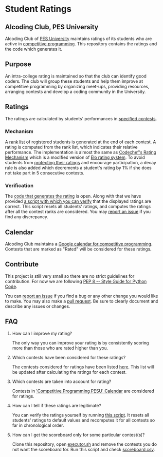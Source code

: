 # Student Ratings
## Alcoding Club, PES University

Alcoding Club of [PES University](https://pes.edu/) maintains ratings of its students who are active in [competitive programming](https://en.wikipedia.org/wiki/Competitive_programming). This repository contains the ratings and the code which generates it.

## Purpose
An intra-college rating is maintained so that the club can identify good coders.  The club will group these students and help them improve at competitive programming by organizing meet-ups, providing resources, arranging contests and develop a coding community in the University.


## Ratings
The ratings are calculated by students' performances in [specified contests](database/README.md).

### Mechanism
A [rank list](database/contest_ranks) of registered students is generated at the end of each contest. A rating is computed from the rank list, which indicates their relative performance. The implementation is almost the same as [Codechef's Rating Mechanism](https://www.codechef.com/ratings) which is a modified version of [Elo rating system](https://en.wikipedia.org/wiki/Elo_rating_system). To avoid students from [protecting their ratings](https://en.wikipedia.org/wiki/Elo_rating_system#Game_activity_versus_protecting_one's_rating) and encourage participation, a decay rule is also added which decrements a student's rating by 1% if she does not take part in 5 consecutive contests.


### Verification
The [code that generates the rating](ratings/processor.py) is open. Along with that we have provided [a script with which you can verify](executor.sh) that the displayed ratings are correct. This script resets all students' ratings, and computes the ratings after all the contest ranks are considered. You may [report an issue](https://github.com/varunvora/alcoding/issues) if you find any discrepancy.

## Calendar
Alcoding Club maintains a [Google calendar for competitive programming](https://calendar.google.com/calendar?cid=N3RsZGt1dXEwcW1mOW9ub2Jxb3ByZ2Z1cDRAZ3JvdXAuY2FsZW5kYXIuZ29vZ2xlLmNvbQ). Contests that are marked as "Rated" will be considered for these ratings. 
## Contribute
This project is still very small so there are no strict guidelines for contribution. For now we are following [PEP 8 -- Style Guide for Python Code](https://www.python.org/dev/peps/pep-0008/).

You can [report an issue](https://github.com/varunvora/alcoding/issues) if you find a bug or any other change you would like to make. You may also make a [pull request](https://github.com/varunvora/alcoding/pulls). Be sure to clearly document and describe any issues or changes.

## FAQ

1. How can I improve my rating?

    The only way you can improve your rating is by consistently scoring more than those who are rated higher than you.
1. Which contests have been considered for these ratings?

    The contests considered for ratings have been listed [here](database/README.md). This list will be updated after calculating the ratings for each contest.
1. Which contests are taken into account for rating?

    Contests in ['Competitive Programming PESU' Calendar](https://calendar.google.com/calendar?cid=N3RsZGt1dXEwcW1mOW9ub2Jxb3ByZ2Z1cDRAZ3JvdXAuY2FsZW5kYXIuZ29vZ2xlLmNvbQ) are considered for ratings.
1. How can I tell if these ratings are legitimate?

    You can verify the ratings yourself by running [this script](executor.sh). It resets all students' ratings to default values and recomputes it for all contests so far in chronological order. 
   
1. How can I get the scoreboard only for some particular contest(s)?

    Clone this repository, open [executor.sh](executor.sh) and remove the contests you do not want the scoreboard for. Run this script and check [scoreboard.csv](scoreboard.csv).
   
